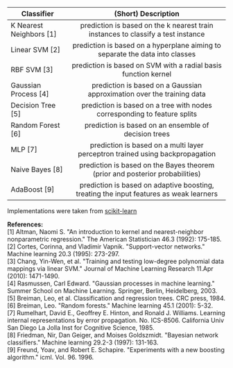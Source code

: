| Classifier |                                   (Short) Description                                  |
|---------------------|:--------------------------------------------------------------------------------------:|
| K Nearest Neighbors [1] |    prediction is based on the k nearest train instances to classify a test instance    |
| Linear SVM [2]         |      prediction is based on a hyperplane aiming to separate the data into classes      |
| RBF SVM [3]            |             prediction is based on SVM with a radial basis function kernel             |
| Gaussian Process [4]   |         prediction is based on a Gaussian approximation over the training data         |
| Decision Tree [5]      |        prediction is based on a tree with nodes corresponding to feature splits        |
| Random Forest [6]      |                  prediction is based on an ensemble of decision trees                  |
| MLP [7]                |      prediction is based on a multi layer perceptron trained using backpropagation     |
| Naive Bayes [8]        |      prediction is based on the Bayes theorem (prior and posterior probabilities)      |
| AdaBoost [9]           | prediction is based on adaptive boosting, treating the input features as weak learners |

Implementations were taken from [scikit-learn](https://scikit-learn.org/stable/)  

**References:**  
[1] Altman, Naomi S. "An introduction to kernel and nearest-neighbor nonparametric regression." The American Statistician 46.3 (1992): 175-185.  
[2] Cortes, Corinna, and Vladimir Vapnik. "Support-vector networks." Machine learning 20.3 (1995): 273-297.  
[3] Chang, Yin-Wen, et al. "Training and testing low-degree polynomial data mappings via linear SVM." Journal of Machine Learning Research 11.Apr (2010): 1471-1490.  
[4] Rasmussen, Carl Edward. "Gaussian processes in machine learning." Summer School on Machine Learning. Springer, Berlin, Heidelberg, 2003.  
[5] Breiman, Leo, et al. Classification and regression trees. CRC press, 1984.  
[6] Breiman, Leo. "Random forests." Machine learning 45.1 (2001): 5-32.  
[7] Rumelhart, David E., Geoffrey E. Hinton, and Ronald J. Williams. Learning internal representations by error propagation. No. ICS-8506. California Univ San Diego La Jolla Inst for Cognitive Science, 1985.  
[8] Friedman, Nir, Dan Geiger, and Moises Goldszmidt. "Bayesian network classifiers." Machine learning 29.2-3 (1997): 131-163.  
[9] Freund, Yoav, and Robert E. Schapire. "Experiments with a new boosting algorithm." icml. Vol. 96. 1996.  